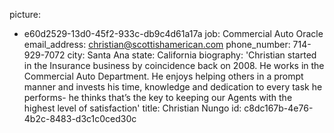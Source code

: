 picture:
  - e60d2529-13d0-45f2-933c-db9c4d61a17a
job: Commercial Auto Oracle
email_address: christian@scottishamerican.com
phone_number: 714-929-7072
city: Santa Ana
state: California
biography: 'Christian started in the Insurance business by coincidence back on 2008. He works in the Commercial Auto Department. He enjoys helping others in a prompt manner and invests his time, knowledge and dedication to every task he performs- he thinks that’s the key to keeping our Agents with the highest level of satisfaction'
title: Christian Nungo
id: c8dc167b-4e76-4b2c-8483-d3c1c0ced30c
